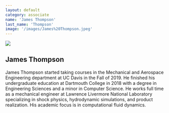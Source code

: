 ```yaml
---
layout: default
category: associate
name: 'James Thompson'
last_name: 'Thompson'
image: '/images/James%20Thompson.jpeg'
---
```


<img src="{{ page.image }}">

<h2 class="team-title">James Thompson</h2>
<h4 class="team-position"></h4>

<p>James Thompson started taking courses in the Mechanical and Aerospace Engineering department at UC Davis in the Fall of 2019. He finished his undergraduate education at Dartmouth College in 2018 with a degree in Engineering Sciences and a minor in Computer Science. He works full time as a mechanical engineer at Lawrence Livermore National Laboratory specializing in shock physics, hydrodynamic simulations, and product realization. His academic focus is in computational fluid dynamics.</p>
<ul class="team-member-other-info"></ul>
